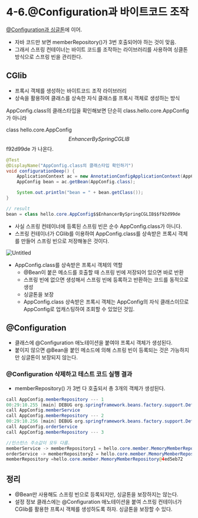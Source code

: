# 4-6.@Configuration과 바이트코드 조작

[@Configuration과 싱글톤](https://www.notion.so/4-5-Configuration-910c524c48e34ce28ab2b299237e35ce)에 이어.

- 자바 코드만 보면 memberRepository()가 3번 호출되어야 하는 것이 맞음.
- 그래서 스프링 컨테이너는 바이트 코드를 조작하는 라이브러리를 사용하여 싱클톤 방식으로 스프링 빈을 관리한다.

## CGlib

- 프록시 객체를 생성하는 바이트코드 조작 라이브러리
- 상속을 활용하여 클래스를 상속한 자식 클래스를 프록시 객체로 생성하는 방식

AppConfig.class의 클래스타입을 확인해보면 단순히 class.hello.core.AppConfig 가 아니라 

class hello.core.AppConfig$$EnhancerBySpringCGLIB$$f92d99de 가 나온다. 

```java
@Test
@DisplayName("AppConfig.class의 클래스타입 확인하기")
void configurationDeep() {
    ApplicationContext ac = new AnnotationConfigApplicationContext(AppConfig.class);
    AppConfig bean = ac.getBean(AppConfig.class);

    System.out.println("bean = " + bean.getClass());
}

// result
bean = class hello.core.AppConfig$$EnhancerBySpringCGLIB$$f92d99de
```

- 사실 스프링 컨테이너에 등록된 스프링 빈은 순수 AppConfig.class가 아니다.
- 스프링 컨테이너가 CGlib를 이용하여 AppConfig.class를 상속받은 프록시 객체를 만들어 스프링 빈으로 저장해놓은 것이다.

![Untitled](https://s3-us-west-2.amazonaws.com/secure.notion-static.com/5c00197b-9e17-4b31-86aa-9f268347f153/Untitled.png)

- AppConfig.class를 상속받은 프록시 객체의 역할
    - @Bean이 붙은 메소드를 호출할 때 스프링 빈에 저장되어 있으면 바로 반환
    - 스프링 빈에 없으면 생성해서 스프링 빈에 등록하고 반환하는 코드를 동적으로 생성
    - 싱글톤을 보장
    - AppConfig.class 상속받은 프록시 객체는 AppConfig의 자식 클래스이므로 AppConfig로 업캐스팅하여 조회할 수 있었던 것임.

## @Configuration

- 클래스에 @Configuration 애노테이션을 붙여야 프록시 객체가 생성된다.
- 붙이지 않으면 @Bean을 붙인 메소드에 의해 스프링 빈이 등록되는 것은 가능하지만 싱글톤이 보장되지 않는다.

### @Configuration 삭제하고 테스트 코드 실행 결과

- memberRepository() 가 3번 다 호출되서 총 3개의 객체가 생성된다.

```java
call AppConfig.memberRepository --- 1
00:29:10.255 [main] DEBUG org.springframework.beans.factory.support.DefaultListableBeanFactory - Creating shared instance of singleton bean 'memberService'
call AppConfig.memberService
call AppConfig.memberRepository --- 2
00:29:10.256 [main] DEBUG org.springframework.beans.factory.support.DefaultListableBeanFactory - Creating shared instance of singleton bean 'orderService'
call AppConfig.orderService
call AppConfig.memberRepository --- 3

//인스턴스 주소값이 모두 다름.
memberService -> memberRepository1 = hello.core.member.MemoryMemberRepository@3a4621bd
orderService -> memberRepository2 = hello.core.member.MemoryMemberRepository@31dadd46
memberRepository =hello.core.member.MemoryMemberRepository@4ed5eb72
```

## 정리

- @Bean만 사용해도 스프링 빈으로 등록되지만, 싱글톤을 보장하지는 않는다.
- 설정 정보 클래스에는 @Configuration 애노테이션을 붙여 스프링 컨테이너가 CGlib를 활용한 프록시 객체를 생성하도록 하자. 싱글톤을 보장할 수 있다.